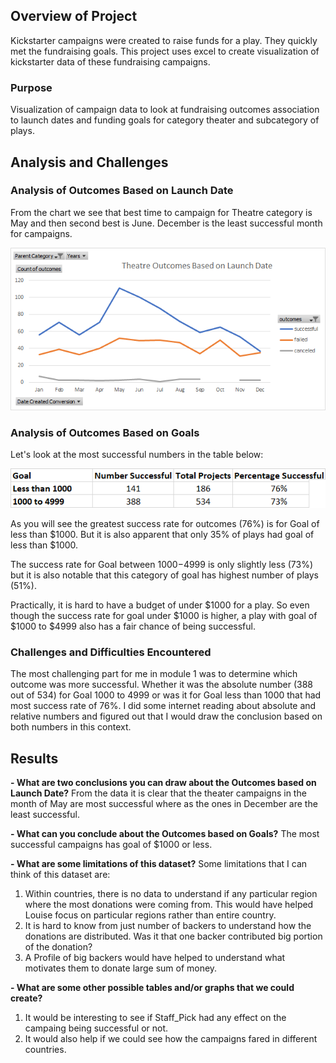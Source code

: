 ## Overview of Project
Kickstarter campaigns were created to raise funds for a play. They quickly met the fundraising goals. This project uses excel to create visualization of kickstarter data of these fundraising campaigns.


### Purpose

Visualization of campaign data to look at fundraising outcomes association to launch dates and funding goals for category theater and subcategory of plays.

## Analysis and Challenges


### Analysis of Outcomes Based on Launch Date
From the chart we see that best time to campaign for Theatre category is May and then second best is June. December is the least successful month for campaigns. 

![](./resources/Theater_Outcomes_vs_Launch.png)

### Analysis of Outcomes Based on Goals
Let's look at the most successful numbers in the table below:

![](./resources/Table-SuccessfulGoals.png)

As you will see the greatest success rate for outcomes (76%) is for Goal of less than $1000. But it is also apparent that only 35% of plays had goal of less than $1000.

The success rate for Goal between $1000-$4999 is only slightly less (73%) but it is also notable that this category of goal has highest number of plays (51%). 

Practically, it is hard to have a budget of under $1000 for a play. So even though the success rate for goal under $1000 is higher, a play with goal of $1000 to $4999 also has a fair chance of being successful.


### Challenges and Difficulties Encountered
The most challenging part for me in module 1 was to determine which outcome was more successful. Whether it was the absolute number (388 out of 534) for Goal 1000 to 4999 or was it for Goal less than 1000 that had most success rate of 76%.
I did some internet reading about absolute and relative numbers and figured out that I would draw the conclusion based on both numbers in this context.


## Results

**- What are two conclusions you can draw about the Outcomes based on Launch Date?**
From the data it is clear that the theater campaigns in the month of May are most successful where as the ones in December are the least successful. 

**- What can you conclude about the Outcomes based on Goals?**
The most successful campaigns has goal of $1000 or less.

**- What are some limitations of this dataset?**
Some limitations that I can think of this dataset are:
1. Within countries, there is no data to understand if any particular region where the most donations were coming from. This would have helped Louise focus on particular regions rather than entire country.
2. It is hard to know from just number of backers to understand how the donations are distributed. Was it that one backer contributed big portion of the donation? 
3. A Profile of big backers would have helped to understand what motivates them to donate large sum of money. 

**- What are some other possible tables and/or graphs that we could create?**
1. It would be interesting to see if Staff_Pick had any effect on the campaing being successful or not. 
2. It would also help if we could see how the campaigns fared in different countries.
